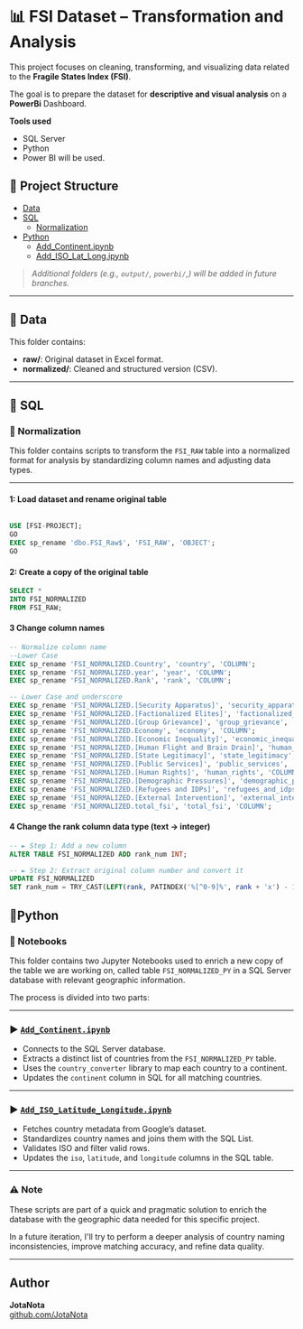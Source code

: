 # 📊 FSI Dataset – Transformation and Analysis
This project focuses on cleaning, transforming, and visualizing data related to the **Fragile States Index (FSI)**.

The goal is to prepare the dataset for **descriptive and visual analysis** on a **PowerBi** Dashboard.

**Tools used**  
- SQL Server 
- Python 
- Power BI will be used.

## 📑 Project Structure
- [Data](#-data)
- [SQL](#-sql)
  - [Normalization](#-normalization)
- [Python](#-python)
  - [Add_Continent.ipynb](#-Add_Continent.ipynb)
  - [Add_ISO_Lat_Long.ipynb](#-Add_ISO_Latitude_Longitude.ipynb)

> *Additional folders (e.g., `output/`, `powerbi/`,) will be added in future branches.*

---

## 📂 Data

This folder contains:
- **raw/**: Original dataset in Excel format.
- **normalized/**: Cleaned and structured version (CSV).

---

## 📂 SQL
### 📌 Normalization

This folder contains scripts to transform the `FSI_RAW` table into a normalized format for analysis by standardizing column names and adjusting data types.

---

#### 1: Load dataset and rename original table

```sql

USE [FSI-PROJECT];
GO
EXEC sp_rename 'dbo.FSI_Raw$', 'FSI_RAW', 'OBJECT';
GO
```

#### 2: Create a copy of the original table

```sql
SELECT *
INTO FSI_NORMALIZED
FROM FSI_RAW;
```

#### 3 Change column names
```sql
-- Normalize column name
--Lower Case
EXEC sp_rename 'FSI_NORMALIZED.Country', 'country', 'COLUMN';
EXEC sp_rename 'FSI_NORMALIZED.year', 'year', 'COLUMN';
EXEC sp_rename 'FSI_NORMALIZED.Rank', 'rank', 'COLUMN';

-- Lower Case and underscore
EXEC sp_rename 'FSI_NORMALIZED.[Security Apparatus]', 'security_apparatus', 'COLUMN';
EXEC sp_rename 'FSI_NORMALIZED.[Factionalized Elites]', 'factionalized_elites', 'COLUMN';
EXEC sp_rename 'FSI_NORMALIZED.[Group Grievance]', 'group_grievance', 'COLUMN';
EXEC sp_rename 'FSI_NORMALIZED.Economy', 'economy', 'COLUMN';
EXEC sp_rename 'FSI_NORMALIZED.[Economic Inequality]', 'economic_inequality', 'COLUMN';
EXEC sp_rename 'FSI_NORMALIZED.[Human Flight and Brain Drain]', 'human_flight_and_brain_drain', 'COLUMN';
EXEC sp_rename 'FSI_NORMALIZED.[State Legitimacy]', 'state_legitimacy', 'COLUMN';
EXEC sp_rename 'FSI_NORMALIZED.[Public Services]', 'public_services', 'COLUMN';
EXEC sp_rename 'FSI_NORMALIZED.[Human Rights]', 'human_rights', 'COLUMN';
EXEC sp_rename 'FSI_NORMALIZED.[Demographic Pressures]', 'demographic_pressures', 'COLUMN';
EXEC sp_rename 'FSI_NORMALIZED.[Refugees and IDPs]', 'refugees_and_idps', 'COLUMN';
EXEC sp_rename 'FSI_NORMALIZED.[External Intervention]', 'external_intervention', 'COLUMN';
EXEC sp_rename 'FSI_NORMALIZED.total_fsi', 'total_fsi', 'COLUMN';

```

#### 4 Change the rank column data type (text → integer)
```sql
-- ► Step 1: Add a new column
ALTER TABLE FSI_NORMALIZED ADD rank_num INT;

-- ► Step 2: Extract original column number and convert it
UPDATE FSI_NORMALIZED
SET rank_num = TRY_CAST(LEFT(rank, PATINDEX('%[^0-9]%', rank + 'x') - 1) AS INT);

```

## 📂Python
 ### 📌 Notebooks
This folder contains two Jupyter Notebooks used to enrich a new copy of the table we are working on, called table `FSI_NORMALIZED_PY` in a SQL Server database with relevant geographic information.

The process is divided into two parts:

---

### ► [`Add_Continent.ipynb`](./python/notebooks/Add_Continent.ipynb)

- Connects to the SQL Server database.
- Extracts a distinct list of countries from the `FSI_NORMALIZED_PY` table.
- Uses the `country_converter` library to map each country to a continent.
- Updates the `continent` column in SQL for all matching countries.

---

### ► [`Add_ISO_Latitude_Longitude.ipynb`](./python/notebooks/Add_ISO_Latitude_Longitude.ipynb)

- Fetches country metadata from Google’s dataset.
- Standardizes country names and joins them with the SQL List.
- Validates ISO  and filter valid rows.
- Updates the `iso`, `latitude`, and `longitude` columns in the SQL table.

---

### ⚠️ Note

These scripts are part of a quick and pragmatic solution to enrich the database with the geographic data needed for this specific project.

In a future iteration, I'll try to perform a deeper analysis of country naming inconsistencies, improve matching accuracy, and refine data quality.


---

## Author

**JotaNota**  
[github.com/JotaNota](https://github.com/JotaNota)